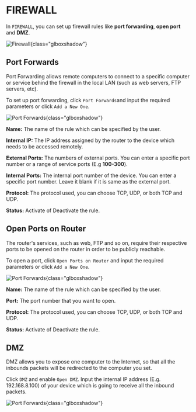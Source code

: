 # FIREWALL

In `FIREWALL`, you can set up firewall rules like **port forwarding**, **open port** and **DMZ**.

![Firewall](https://static.gl-inet.com/docs/en/3/setup/convexa_s/firewall/firewall.jpg){class="glboxshadow"}



## Port Forwards

Port Forwarding allows remote computers to connect to a specific computer or service behind the firewall in the local LAN (such as web servers, FTP servers, etc).

To set up port forwarding, click `Port Forwards`and input the required parameters or click `Add a New One`.

![Port Forwards](https://static.gl-inet.com/docs/en/3/setup/convexa_s/firewall/port_forwards.jpg){class="glboxshadow"}

**Name:** The name of the rule which can be specified by the user.

**Internal IP:** The IP address assigned by the router to the device which needs to be accessed remotely.

**External Ports:** The numbers of external ports. You can enter a specific port number or a range of service ports (E.g **100-300**).

**Internal Ports:** The internal port number of the device. You can enter a specific port number. Leave it blank if it is same as the external port.

**Protocol:** The protocol used, you can choose TCP, UDP, or both TCP and UDP.

**Status:** Activate of Deactivate the rule.



## Open Ports on Router

The router's services, such as web, FTP and so on, require their respective ports to be opened on the router in order to be publicly reachable.

To open a port, click `Open Ports on Router` and input the required parameters or click `Add a New One`.

![Port Forwards](https://static.gl-inet.com/docs/en/3/setup/convexa_s/firewall/open_port.jpg){class="glboxshadow"}

**Name:** The name of the rule which can be specified by the user.

**Port:** The port number that you want to open.

**Protocol:** The protocol used, you can choose TCP, UDP, or both TCP and UDP.

**Status:** Activate of Deactivate the rule.



## DMZ

DMZ allows you to expose one computer to the Internet, so that all the inbounds packets will be redirected to the computer you set.

Click `DMZ` and enable `Open DMZ`. Input the internal IP address (E.g. 192.168.8.100) of your device which is going to receive all the inbound packets.

![Port Forwards](https://static.gl-inet.com/docs/en/3/setup/convexa_s/firewall/DMZ.jpg){class="glboxshadow"}